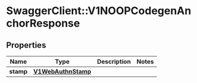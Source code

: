 # SwaggerClient::V1NOOPCodegenAnchorResponse

## Properties
Name | Type | Description | Notes
------------ | ------------- | ------------- | -------------
**stamp** | [**V1WebAuthnStamp**](V1WebAuthnStamp.md) |  | 


